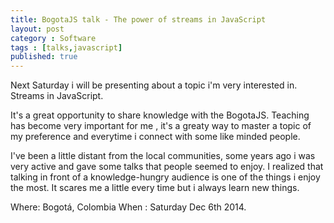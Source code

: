 ```yaml
---
title: BogotaJS talk - The power of streams in JavaScript
layout: post
category : Software
tags : [talks,javascript]
published: true
---
```


Next Saturday i will be presenting about a topic i'm very interested in. Streams in JavaScript.

It's a great opportunity to share knowledge with the BogotaJS. Teaching has become very important for me , it's a greaty way to master a topic of my preference and everytime i connect with some like minded people. 

I've been a little distant from the local communities, some years ago i was very active and gave some talks that people seemed to enjoy. I realized that talking in front of a knowledge-hungry audience is one of the things i enjoy the most. It scares me a little every time but i always learn new things. 


Where: Bogotá, Colombia
When : Saturday Dec 6th 2014.



